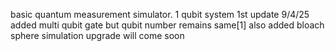 basic quantum measurement simulator.
1 qubit system
1st update 9/4/25 added multi qubit gate but qubit number remains same[1] also added bloach sphere simulation
upgrade will come soon
